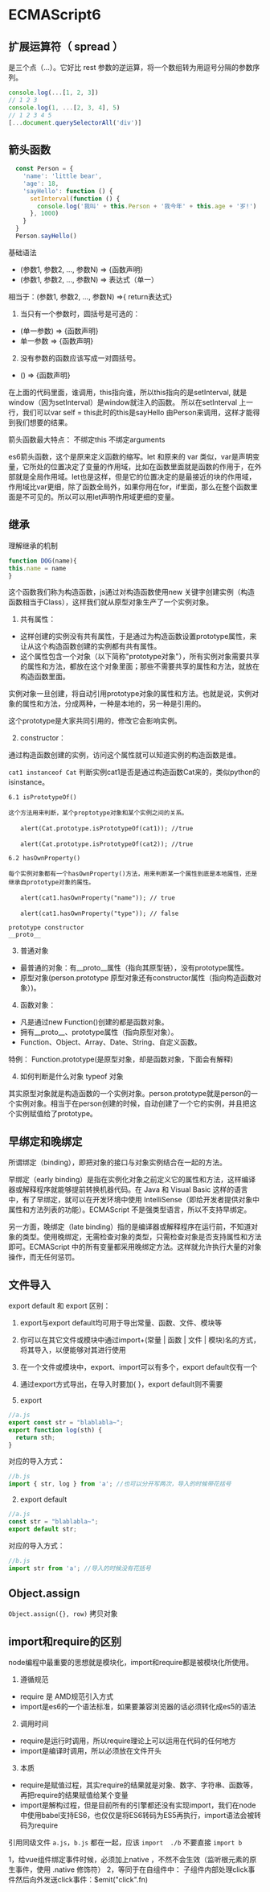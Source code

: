 # ECMAScript6

## 扩展运算符（ spread ）

是三个点（...）。它好比 rest 参数的逆运算，将一个数组转为用逗号分隔的参数序列。

```js
console.log(...[1, 2, 3])
// 1 2 3
console.log(1, ...[2, 3, 4], 5)
// 1 2 3 4 5
[...document.querySelectorAll('div')]
```

## 箭头函数

```js
  const Person = {
    'name': 'little bear',
    'age': 18,
    'sayHello': function () {
      setInterval(function () {
        console.log('我叫' + this.Person + '我今年' + this.age + '岁!')
      }, 1000)
    }
  }
  Person.sayHello()
```

基础语法

- (参数1, 参数2, …, 参数N) => {函数声明}
- (参数1, 参数2, …, 参数N) => 表达式（单一）

相当于：(参数1, 参数2, …, 参数N) =>{ return表达式}

1. 当只有一个参数时，圆括号是可选的：
- (单一参数) => {函数声明}
- 单一参数 => {函数声明}

2. 没有参数的函数应该写成一对圆括号。
- () => {函数声明}

在上面的代码里面，谁调用，this指向谁，所以this指向的是setInterval, 就是window（因为setInterval）是window就注入的函数。 所以在setInterval 上一行，我们可以var self = this此时的this是sayHello 由Person来调用，这样才能得到我们想要的结果。

箭头函数最大特点： 不绑定this  不绑定arguments

es6箭头函数，这个是原来定义函数的缩写。let 和原来的 var 类似，var是声明变量，它所处的位置决定了变量的作用域，比如在函数里面就是函数的作用于，在外部就是全局作用域。let也是这样，但是它的位置决定的是最接近的块的作用域，作用域比var更细，除了函数全局外，如果你用在for，if里面，那么在整个函数里面是不可见的。所以可以用let声明作用域更细的变量。

## 继承

理解继承的机制

```js
function DOG(name){
this.name = name
}
```

这个函数我们称为构造函数，js通过对构造函数使用new 关键字创建实例（构造函数相当于Class），这样我们就从原型对象生产了一个实例对象。

1. 共有属性：

- 这样创建的实例没有共有属性，于是通过为构造函数设置prototype属性，来让从这个构造函数创建的实例都有共有属性。
- 这个属性包含一个对象（以下简称"prototype对象"），所有实例对象需要共享的属性和方法，都放在这个对象里面；那些不需要共享的属性和方法，就放在构造函数里面。

实例对象一旦创建，将自动引用prototype对象的属性和方法。也就是说，实例对象的属性和方法，分成两种，一种是本地的，另一种是引用的。

这个prototype是大家共同引用的，修改它会影响实例。


2. constructor：

通过构造函数创建的实例，访问这个属性就可以知道实例的构造函数是谁。

`cat1 instanceof Cat` 判断实例cat1是否是通过构造函数Cat来的，类似python的isinstance。

```
6.1 isPrototypeOf()

这个方法用来判断，某个proptotype对象和某个实例之间的关系。

　　alert(Cat.prototype.isPrototypeOf(cat1)); //true

　　alert(Cat.prototype.isPrototypeOf(cat2)); //true

6.2 hasOwnProperty()

每个实例对象都有一个hasOwnProperty()方法，用来判断某一个属性到底是本地属性，还是继承自prototype对象的属性。

　　alert(cat1.hasOwnProperty("name")); // true

　　alert(cat1.hasOwnProperty("type")); // false
```

```
prototype constructor
__proto__
```

3. 普通对象

- 最普通的对象：有__proto__属性（指向其原型链），没有prototype属性。
- 原型对象(person.prototype 原型对象还有constructor属性（指向构造函数对象）)。

4. 函数对象：
- 凡是通过new Function()创建的都是函数对象。
- 拥有__proto__、prototype属性（指向原型对象）。
- Function、Object、Array、Date、String、自定义函数。

特例： Function.prototype(是原型对象，却是函数对象，下面会有解释)

4. 如何判断是什么对象 typeof 对象

其实原型对象就是构造函数的一个实例对象。person.prototype就是person的一个实例对象。相当于在person创建的时候，自动创建了一个它的实例，并且把这个实例赋值给了prototype。

## 早绑定和晚绑定

所谓绑定（binding），即把对象的接口与对象实例结合在一起的方法。

早绑定（early binding）是指在实例化对象之前定义它的属性和方法，这样编译器或解释程序就能够提前转换机器代码。在 Java 和 Visual Basic 这样的语言中，有了早绑定，就可以在开发环境中使用 IntelliSense（即给开发者提供对象中属性和方法列表的功能）。ECMAScript 不是强类型语言，所以不支持早绑定。

另一方面，晚绑定（late binding）指的是编译器或解释程序在运行前，不知道对象的类型。使用晚绑定，无需检查对象的类型，只需检查对象是否支持属性和方法即可。ECMAScript 中的所有变量都采用晚绑定方法。这样就允许执行大量的对象操作，而无任何惩罚。

## 文件导入

export default 和 export 区别：

1. export与export default均可用于导出常量、函数、文件、模块等
2. 你可以在其它文件或模块中通过import+(常量 | 函数 | 文件 | 模块)名的方式，将其导入，以便能够对其进行使用
3. 在一个文件或模块中，export、import可以有多个，export default仅有一个
4. 通过export方式导出，在导入时要加{ }，export default则不需要

1. export

```js
//a.js
export const str = "blablabla~";
export function log(sth) { 
  return sth;
}
```

对应的导入方式：

```js
//b.js
import { str, log } from 'a'; //也可以分开写两次，导入的时候带花括号
```

2. export default

```js
//a.js
const str = "blablabla~";
export default str;
```

对应的导入方式：

```js
//b.js
import str from 'a'; //导入的时候没有花括号
```

## Object.assign 

`Object.assign({}, row)` 拷贝对象

## import和require的区别

node编程中最重要的思想就是模块化，import和require都是被模块化所使用。

1. 遵循规范
- require 是 AMD规范引入方式
- import是es6的一个语法标准，如果要兼容浏览器的话必须转化成es5的语法

2. 调用时间
- require是运行时调用，所以require理论上可以运用在代码的任何地方
- import是编译时调用，所以必须放在文件开头

3. 本质
- require是赋值过程，其实require的结果就是对象、数字、字符串、函数等，再把require的结果赋值给某个变量
- import是解构过程，但是目前所有的引擎都还没有实现import，我们在node中使用babel支持ES6，也仅仅是将ES6转码为ES5再执行，import语法会被转码为require

引用同级文件 `a.js`，`b.js` 都在一起，应该 `import  ./b` 不要直接 `import b`

1，给vue组件绑定事件时候，必须加上native ，不然不会生效（监听根元素的原生事件，使用 .native 修饰符）
2，等同于在自组件中：
   子组件内部处理click事件然后向外发送click事件：$emit("click".fn)